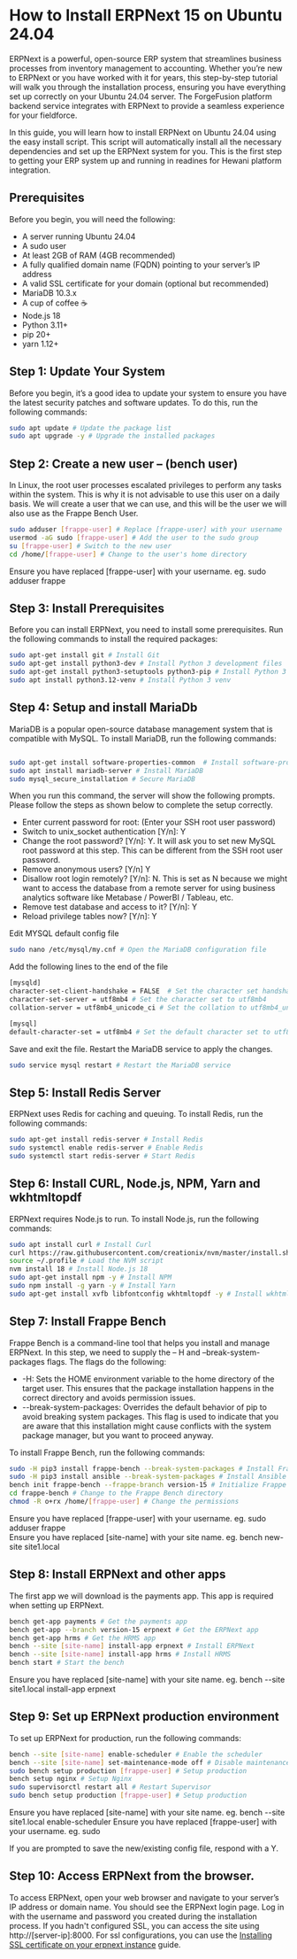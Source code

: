 # How to Install ERPNext 15 on Ubuntu 24.04

ERPNext is a powerful, open-source ERP system that streamlines business processes from inventory management to accounting. Whether you’re new to ERPNext or you have worked with it for years, this step-by-step tutorial will walk you through the installation process, ensuring you have everything set up correctly on your Ubuntu 24.04 server. The ForgeFusion platform backend service integrates with ERPNext to provide a seamless experience for your fieldforce.

In this guide, you will learn how to install ERPNext on Ubuntu 24.04 using the easy install script. This script will automatically install all the necessary dependencies and set up the ERPNext system for you. This is the first step to getting your ERP system up and running in readines for Hewani platform integration.

## Prerequisites

Before you begin, you will need the following:

- A server running Ubuntu 24.04
- A sudo user
- At least 2GB of RAM (4GB recommended)
- A fully qualified domain name (FQDN) pointing to your server’s IP address
- A valid SSL certificate for your domain (optional but recommended)
- MariaDB 10.3.x
- A cup of coffee ☕
- Node.js 18
- Python 3.11+
- pip 20+
- yarn 1.12+

## Step 1: Update Your System

Before you begin, it’s a good idea to update your system to ensure you have the latest security patches and software updates. To do this, run the following commands:

```bash
sudo apt update # Update the package list
sudo apt upgrade -y # Upgrade the installed packages
```

## Step 2: Create a new user – (bench user)

In Linux, the root user processes escalated privileges to perform any tasks within the system. This is why it is not advisable to use this user on a daily basis. We will create a user that we can use, and this will be the user we will also use as the Frappe Bench User.

```bash
sudo adduser [frappe-user] # Replace [frappe-user] with your username
usermod -aG sudo [frappe-user] # Add the user to the sudo group
su [frappe-user] # Switch to the new user
cd /home/[frappe-user] # Change to the user's home directory
``` 

Ensure you have replaced [frappe-user] with your username. eg. sudo adduser frappe

## Step 3: Install Prerequisites

Before you can install ERPNext, you need to install some prerequisites. Run the following commands to install the required packages:

```bash
sudo apt-get install git # Install Git
sudo apt-get install python3-dev # Install Python 3 development files
sudo apt-get install python3-setuptools python3-pip # Install Python 3 pip
sudo apt install python3.12-venv # Install Python 3 venv
```

## Step 4: Setup and install MariaDb

MariaDB is a popular open-source database management system that is compatible with MySQL. To install MariaDB, run the following commands:

```bash

sudo apt-get install software-properties-common  # Install software-properties-common
sudo apt install mariadb-server # Install MariaDB
sudo mysql_secure_installation # Secure MariaDB
```

When you run this command, the server will show the following prompts. Please follow the steps as shown below to complete the setup correctly.

- Enter current password for root: (Enter your SSH root user password)
- Switch to unix_socket authentication [Y/n]: Y
- Change the root password? [Y/n]: Y. It will ask you to set new MySQL root password at this step. This can be different from the SSH root user password.
- Remove anonymous users? [Y/n] Y
- Disallow root login remotely? [Y/n]: N. This is set as N because we might want to access the database from a remote server for using business analytics software like Metabase / PowerBI / Tableau, etc.
- Remove test database and access to it? [Y/n]: Y
- Reload privilege tables now? [Y/n]: Y

Edit MYSQL default config file

```bash
sudo nano /etc/mysql/my.cnf # Open the MariaDB configuration file
```

Add the following lines to the end of the file

```bash
[mysqld]
character-set-client-handshake = FALSE  # Set the character set handshake to false
character-set-server = utf8mb4 # Set the character set to utf8mb4
collation-server = utf8mb4_unicode_ci # Set the collation to utf8mb4_unicode_ci

[mysql]
default-character-set = utf8mb4 # Set the default character set to utf8mb4
```

Save and exit the file. Restart the MariaDB service to apply the changes.

```bash
sudo service mysql restart # Restart the MariaDB service
```

## Step 5: Install Redis Server

ERPNext uses Redis for caching and queuing. To install Redis, run the following commands:

```bash
sudo apt-get install redis-server # Install Redis
sudo systemctl enable redis-server # Enable Redis
sudo systemctl start redis-server # Start Redis
```

## Step 6: Install CURL, Node.js, NPM, Yarn and wkhtmltopdf

ERPNext requires Node.js to run. To install Node.js, run the following commands:

```bash
sudo apt install curl # Install Curl
curl https://raw.githubusercontent.com/creationix/nvm/master/install.sh | bash # Install NVM
source ~/.profile # Load the NVM script
nvm install 18 # Install Node.js 18
sudo apt-get install npm -y # Install NPM
sudo npm install -g yarn -y # Install Yarn
sudo apt-get install xvfb libfontconfig wkhtmltopdf -y # Install wkhtmltopdf
```

## Step 7: Install Frappe Bench

Frappe Bench is a command-line tool that helps you install and manage ERPNext.
In this step, we need to supply the – H and –break-system-packages flags. The flags do the following:

- -H: Sets the HOME environment variable to the home directory of the target user. This ensures that the package installation happens in the correct directory and avoids permission issues.
- --break-system-packages: Overrides the default behavior of pip to avoid breaking system packages. This flag is used to indicate that you are aware that this installation might cause conflicts with the system package manager, but you want to proceed anyway.

To install Frappe Bench, run the following commands:

```bash
sudo -H pip3 install frappe-bench --break-system-packages # Install Frappe Bench
sudo -H pip3 install ansible --break-system-packages # Install Ansible
bench init frappe-bench --frappe-branch version-15 # Initialize Frappe Bench
cd frappe-bench # Change to the Frappe Bench directory
chmod -R o+rx /home/[frappe-user] # Change the permissions
```

Ensure you have replaced [frappe-user] with your username. eg. sudo adduser frappe  
Ensure you have replaced [site-name] with your site name. eg. bench new-site site1.local

## Step 8: Install ERPNext and other apps

The first app we will download is the payments app. This app is required when setting up ERPNext.

```bash
bench get-app payments # Get the payments app
bench get-app --branch version-15 erpnext # Get the ERPNext app
bench get-app hrms # Get the HRMS app
bench --site [site-name] install-app erpnext # Install ERPNext
bench --site [site-name] install-app hrms # Install HRMS
bench start # Start the bench
```

Ensure you have replaced [site-name] with your site name. eg. bench --site site1.local install-app erpnext

## Step 9: Set up ERPNext production environment

To set up ERPNext for production, run the following commands:

```bash
bench --site [site-name] enable-scheduler # Enable the scheduler
bench --site [site-name] set-maintenance-mode off # Disable maintenance mode
sudo bench setup production [frappe-user] # Setup production
bench setup nginx # Setup Nginx
sudo supervisorctl restart all # Restart Supervisor
sudo bench setup production [frappe-user] # Setup production
```

Ensure you have replaced [site-name] with your site name. eg. bench --site site1.local enable-scheduler
Ensure you have replaced [frappe-user] with your username. eg. sudo

If you are prompted to save the new/existing config file, respond with a Y.

## Step 10: Access ERPNext from the browser.

To access ERPNext, open your web browser and navigate to your server’s IP address or domain name. You should see the ERPNext login page. Log in with the username and password you created during the installation process. If you hadn't configured SSL, you can access the site using http://[server-ip]:8000. For ssl configurations, you can use the [Installing SSL certificate on your erpnext instance](ssl-certificate-setup.md) guide. 


